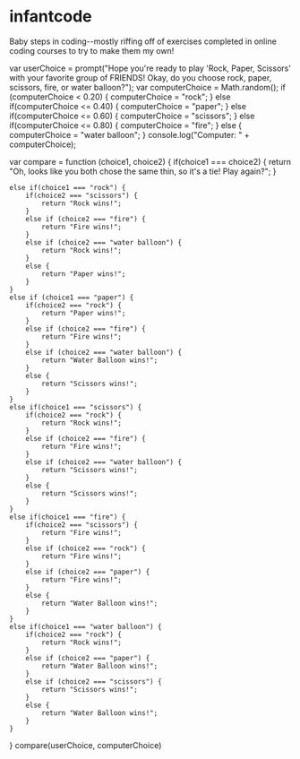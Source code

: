 infantcode
==========

Baby steps in coding--mostly riffing off of exercises completed in online coding courses to try to make them my own!

var userChoice = prompt("Hope you're ready to play 'Rock, Paper, Scissors' with your favorite group of FRIENDS! Okay, do you choose rock, paper, scissors, fire, or water balloon?");
var computerChoice = Math.random();
if (computerChoice < 0.20) {
	computerChoice = "rock";
} else if(computerChoice <= 0.40) {
	computerChoice = "paper";
} else if(computerChoice <= 0.60) {
	computerChoice = "scissors";
} else if(computerChoice <= 0.80) {
	computerChoice = "fire";
} else {
	computerChoice = "water balloon";
} 
console.log("Computer: " + computerChoice);

var compare = function (choice1, choice2)
{
    if(choice1 === choice2) {
        return "Oh, looks like you both chose the same thin, so it's a tie! Play again?";
    }

    else if(choice1 === "rock") {
        if(choice2 === "scissors") {
            return "Rock wins!";
        }
        else if (choice2 === "fire") {
            return "Fire wins!";
        }
        else if (choice2 === "water balloon") {
            return "Rock wins!";
        }
        else {
            return "Paper wins!";
        }
    }
    else if (choice1 === "paper") {
        if(choice2 === "rock") {
            return "Paper wins!";
        }
        else if (choice2 === "fire") {
            return "Fire wins!";
        }
        else if (choice2 === "water balloon") {
            return "Water Balloon wins!";
        }
        else {
            return "Scissors wins!";
        }
    }
    else if(choice1 === "scissors") {
        if(choice2 === "rock") {
            return "Rock wins!";
        }
        else if (choice2 === "fire") {
            return "Fire wins!";
        }
        else if (choice2 === "water balloon") {
            return "Scissors wins!";
        }
        else {
            return "Scissors wins!";
        }
    }
    else if(choice1 === "fire") {
        if(choice2 === "scissors") {
            return "Fire wins!";
        }
        else if (choice2 === "rock") {
            return "Fire wins!";
        }
        else if (choice2 === "paper") {
            return "Fire wins!";
        }
        else {
            return "Water Balloon wins!";
        }
    }
    else if(choice1 === "water balloon") {
        if(choice2 === "rock") {
            return "Rock wins!";
        }
        else if (choice2 === "paper") {
            return "Water Balloon wins!";
        }
        else if (choice2 === "scissors") {
            return "Scissors wins!";
        }
        else {
            return "Water Balloon wins!";
        }
    }
}
compare(userChoice, computerChoice) 
